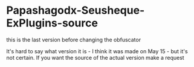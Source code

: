 # Papashagodx-Seusheque-ExPlugins-source
this is the last version before changing the obfuscator

It's hard to say what version it is - I think it was made on May 15 - but it's not certain.
If you want the source of the actual version make a request
